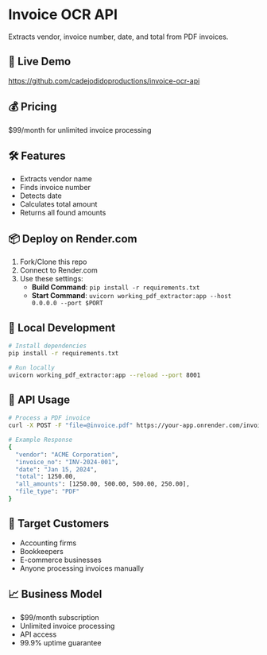 # Invoice OCR API

Extracts vendor, invoice number, date, and total from PDF invoices.

## 🚀 Live Demo
https://github.com/cadejodidoproductions/invoice-ocr-api

## 💰 Pricing
$99/month for unlimited invoice processing

## 🛠️ Features
- Extracts vendor name
- Finds invoice number
- Detects date
- Calculates total amount
- Returns all found amounts

## 📦 Deploy on Render.com

1. Fork/Clone this repo
2. Connect to Render.com
3. Use these settings:
   - **Build Command**: `pip install -r requirements.txt`
   - **Start Command**: `uvicorn working_pdf_extractor:app --host 0.0.0.0 --port $PORT`

## 🔧 Local Development

```bash
# Install dependencies
pip install -r requirements.txt

# Run locally
uvicorn working_pdf_extractor:app --reload --port 8001
```

## 📝 API Usage

```bash
# Process a PDF invoice
curl -X POST -F "file=@invoice.pdf" https://your-app.onrender.com/invoice-to-json

# Example Response
{
  "vendor": "ACME Corporation",
  "invoice_no": "INV-2024-001",
  "date": "Jan 15, 2024",
  "total": 1250.00,
  "all_amounts": [1250.00, 500.00, 500.00, 250.00],
  "file_type": "PDF"
}
```

## 🎯 Target Customers
- Accounting firms
- Bookkeepers
- E-commerce businesses
- Anyone processing invoices manually

## 📈 Business Model
- $99/month subscription
- Unlimited invoice processing
- API access
- 99.9% uptime guarantee